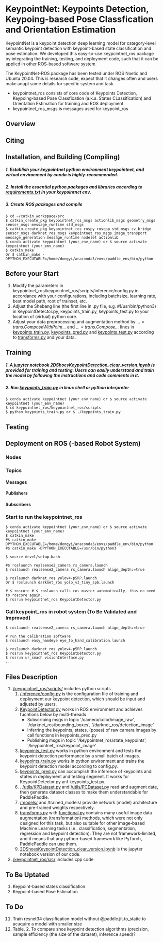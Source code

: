 # KeypointNet: Keypoints Detection, Keypoing-based Pose Classfication and Orientation Estimation
KeypointNet is a keypoint detection deep learning model for category-level semantic keypoint detection with keypoint-based state classification and pose estimation. We  developed this easy-to-use keypointnet_ros package by integrating the training, testing, and deployment code, such that it can be applied in other ROS-based software system.  

The KeypointNet-ROS package has been tested under ROS Noetic and Ubuntu 20.04. This is research code, expect that it changes often and users make adapt some details for specific system and task.    

- keypointnet_ros consists of core code of Keypoints Detection, Keypoing-based Pose Classfication (a.k.a. States CLassification) and Orientation Estimation for training and ROS deployment. 
- keypointnet_ros_msgs is messages used for keypoint_ros

## Overview  
## Citing  
## Installation, and Building (Compiling)
##### 1. Establish your keypointnet python environment *keypointnet*, and virtual environment by conda is highly-recommended.  
##### 2. Install the essential python packages and libraries according to [requirements.txt](keypointnet_ros/requirements.txt) in your keypointnet env.   
##### 3. Create ROS packages and compile  
    $ cd ~/catkin_workspace/src   
    $ catkin_create_pkg keypointnet_ros_msgs actionlib_msgs geometry_msgs sensor_msgs message_runtime std_msgs   
    $ catkin_create_pkg keypointnet_ros rospy roscpp std_msgs cv_bridge sensor_msgs darknet_ros_msgs keypointnet_ros_msgs image_transport message_generation message_runtime nodelet actionlib  
    $ conda activate keypointnet (your_env_name) or $ source activate keypointnet (your_env_name)    
    $ catkin_make  
    Or $ catkin_make -DPYTHON_EXECUTABLE=/home/dongyi/anaconda3/envs/paddle_env/bin/python 

## Before your Start
1. Modify the parameters in keypointnet_ros/keypointnet_ros/scripts/inference/config.py in accordance with your configurations, including batchsize, learning rate, best model path, root of trainset, etc.  
2. Adjust the Shebang line (the first line in .py file, e.g. #!/usr/bin/python3) in KeypointDetector.py, keypoints_train.py, keypoints_test.py to your location of (virtual) python core.  
3. Adjust your data preprocessing and augmentation method by *... = trans.ComposeWithPoint...*  and *... = trans.Compose...* lines in [keypoints_train.py](keypointnet_ros/scripts/keypoints_train.py), [keypoints_pred.py](keypointnet_ros/scripts/inference/keypoints_pred.py) and [keypoints_test.py](keypointnet_ros/scripts/keypoints_test.py) according to [transforms.py](keypointnet_ros/scripts/transforms.py) and your data.  

## Training
##### 1. A jupyter notebook [2DShoesKeypointDetection_clear_version.ipynb](keypointnet_ros/scripts/2DShoesKeypointDetection_clear_version.ipynb) is provided for training and testing. Users can easily understand and train the model by following the instructions and code comments in it.  
##### 2. Run [keypoints_train.py](keypointnet_ros/scripts/keypoints_train.py) in linux shell or python interpreter 
    
    $ conda activate keypointnet (your_env_name) or $ source activate keypointnet (your_env_name)  
    $ cd keypointnet_ros/keypointnet_ros/scripts
    $ python keypoints_train.py or $ ./keypoints_train.py

## Testing

## Deployment on ROS (-based Robot System)

### Nodes
### Topics
#### Messages
#### Publishers
#### Subscribers

### Start to run the keypointnet_ros
    $ conda activate keypointnet (your_env_name) or $ source activate keypointnet (your_env_name)   
    $ catkin_make  
    #$ catkin_make -DPYTHON_EXECUTABLE=/home/dongyi/anaconda3/envs/paddle_env/bin/python 
    #$ catkin_make -DPYTHON_EXECUTABLE=/usr/bin/python3 
    
    $ source devel/setup.bash  
    
    #$ roslaunch realsense2_camera rs_camera.launch 
    $ roslaunch realsense2_camera rs_camera.launch align_depth:=true 
    
    $ roslaunch darknet_ros yolov4-p5RP.launch   
    Or $ roslaunch darknet_ros yolo_v3_tiny_spb.launch  
    
    # $ roscore # $ roslauch calls ros master automatically, thus no need to roscore again.   
    $ rosrun keypointnet_ros KeypointDetector.py  

### Call keypoint_ros in robot system (To Be Validated and Improved)     
    $ roslaunch realsense2_camera rs_camera.launch align_depth:=true  
    
    # run the calibration software  
    $ roslaunch easy_handeye eye_to_hand_calibration.launch  
    
    $ roslaunch darknet_ros yolov4-p5RP.launch
    $ rosrun keypointnet_ros KeypointDetector.py
    $ rosrun ur_smach visionInterface.py
    ...  
    
## Files Description  
1. [/keypointnet_ros/scripts/](keypointnet_ros/scripts/) includes python scripts   
    1. [/inference/config.py](keypointnet_ros/scripts/inference/config.py) is the configuration file of training and deployment our keypoint detection, which should be input and adjusted by users.  
    2. [KeypointDetector.py](keypointnet_ros/scripts/KeypointDetector.py) works in ROS environment and achieves fucntions below by multi-threads  
        - Subscribing msgs in topic '/camera/color/image_raw', '/darknet_ros/bounding_boxes', '/darknet_ros/detection_image'  
        - Inferring the keypoints, states, (poses) of raw camera images by call functions in keypoints_pred.py  
        - Publishing msgs in topic '/keypointnet_ros/state_keypoints', '/keypointnet_ros/keypoint_image' 
    3. [keypoints_test.py](keypointnet_ros/scripts/keypoints_test.py) works in python environment and tests the keypoint detection performance by a small batch of images.
    4. [keypoints_train.py](keypointnet_ros/scripts/keypoints_train.py) works in python environment and trains the keypoint detection model according to config.py.
    5. [keypoints_pred.py](keypointnet_ros/scripts/inference/keypoints_pred.py) can accomplish the inference of keypoints and states in deployment and testing segment. It works for KeypointDetector.py anf keypoints_test.py.  
    6. . [/utils/KPDataset.py](keypointnet_ros/scripts/utils/KPDataset.py) and [/utils/PCDataset.py](keypointnet_ros/scripts/utils/PCDataset.py) read and augment date, then generate dataset classes to make them understandable for PaddlePaddle.  
    7. [/models/](keypointnet_ros/scripts/models/) and /trained_models/ provide network (model) architecture and pre-trained weights respectively.  
    8. [transforms.py](keypointnet_ros/scripts/transforms.py) with [functional.py](keypointnet_ros/scripts/functional.py) contains many useful image data augmentation (transformation) methods, which were not only designed for this task, but also suitable for other image-based Machine Learning tasks (i.e., classification, segmentation, regression and keypoint detection). They are not framework-limited, and it means that any python-based framework like PyTorch, PaddlePaddle can use them.  
    9. [2DShoesKeypointDetection_clear_version.ipynb](keypointnet_ros/scripts/2DShoesKeypointDetection_clear_version.ipynb) is the jupyter notebook version of our code.
2. [/keypointnet_ros/src/](keypointnet_ros/scripts/keypointnet_ros/src/) includes cpp code

## To Be Uptated
1. Keypoint-based states classification
2. Keypoint-based Pose Estimation

## To Do
11. Train resnet34 classification model without @paddle.jit.to_static to acuquire a model with smaller size    
12. Table. 2. To compare shoe keypoint detection algorithms (precision, sample efficiency (the size of the dataset), inference speed)?   

